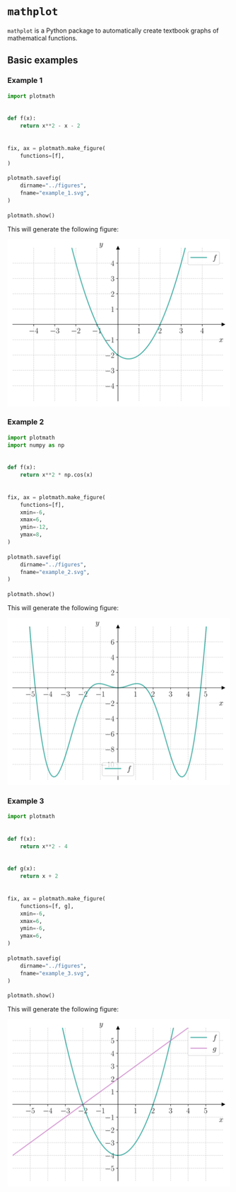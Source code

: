# `mathplot`
`mathplot` is a Python package to automatically create textbook graphs of mathematical functions. 

## Basic examples

### Example 1

```python
import plotmath


def f(x):
    return x**2 - x - 2


fix, ax = plotmath.make_figure(
    functions=[f],
)

plotmath.savefig(
    dirname="../figures",
    fname="example_1.svg",
)

plotmath.show()
```

This will generate the following figure:

![plot math](https://raw.githubusercontent.com/reneaas/plotmath/refs/heads/main/examples/figures/example_1.svg)


### Example 2

```python
import plotmath
import numpy as np


def f(x):
    return x**2 * np.cos(x)


fix, ax = plotmath.make_figure(
    functions=[f],
    xmin=-6,
    xmax=6,
    ymin=-12,
    ymax=8,
)

plotmath.savefig(
    dirname="../figures",
    fname="example_2.svg",
)

plotmath.show()
```

This will generate the following figure:

![plot math](https://raw.githubusercontent.com/reneaas/plotmath/refs/heads/main/examples/figures/example_2.svg)

### Example 3

```python
import plotmath


def f(x):
    return x**2 - 4


def g(x):
    return x + 2


fix, ax = plotmath.make_figure(
    functions=[f, g],
    xmin=-6,
    xmax=6,
    ymin=-6,
    ymax=6,
)

plotmath.savefig(
    dirname="../figures",
    fname="example_3.svg",
)

plotmath.show()
```

This will generate the following figure:

![plot math](https://raw.githubusercontent.com/reneaas/plotmath/refs/heads/main/examples/figures/example_3.svg)

